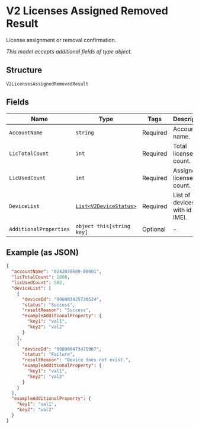 
# V2 Licenses Assigned Removed Result

License assignment or removal confirmation.

*This model accepts additional fields of type object.*

## Structure

`V2LicensesAssignedRemovedResult`

## Fields

| Name | Type | Tags | Description |
|  --- | --- | --- | --- |
| `AccountName` | `string` | Required | Account name. |
| `LicTotalCount` | `int` | Required | Total license count. |
| `LicUsedCount` | `int` | Required | Assigned license count. |
| `DeviceList` | [`List<V2DeviceStatus>`](../../doc/models/v2-device-status.md) | Required | List of devices with id in IMEI. |
| `AdditionalProperties` | `object this[string key]` | Optional | - |

## Example (as JSON)

```json
{
  "accountName": "0242078689-00001",
  "licTotalCount": 1000,
  "licUsedCount": 502,
  "deviceList": [
    {
      "deviceId": "990003425730524",
      "status": "Success",
      "resultReason": "Success",
      "exampleAdditionalProperty": {
        "key1": "val1",
        "key2": "val2"
      }
    },
    {
      "deviceId": "990000473475967",
      "status": "Failure",
      "resultReason": "Device does not exist.",
      "exampleAdditionalProperty": {
        "key1": "val1",
        "key2": "val2"
      }
    }
  ],
  "exampleAdditionalProperty": {
    "key1": "val1",
    "key2": "val2"
  }
}
```

